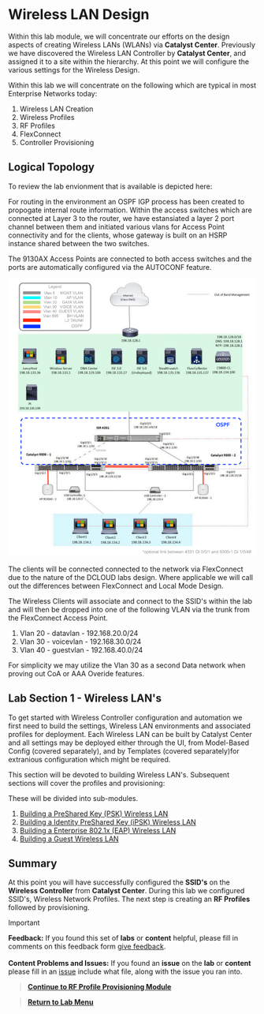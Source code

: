 # Wireless LAN Design

Within this lab module, we will concentrate our efforts on the design aspects of creating Wireless LANs (WLANs) via **Catalyst Center**. Previously we have discovered the Wireless LAN Controller by **Catalyst Center**, and assigned it to a site within the hierarchy. At this point we will configure the various settings for the Wireless Design.

Within this lab we will concentrate on the following which are typical in most Enterprise Networks today:

1. Wireless LAN Creation
2. Wireless Profiles
3. RF Profiles
4. FlexConnect 
5. Controller Provisioning

## Logical Topology

To review the lab envionment that is available is depicted here:

For routing in the environment an OSPF IGP process has been created to propogate internal route information. Within the access switches which are connected at Layer 3 to the router, we have estansiated a layer 2 port channel between them and initiated various vlans for Access Point connectivity and for the clients, whose gateway is built on an HSRP instance shared between the two switches.

The 9130AX Access Points are connected to both access switches and the ports are automatically configured via the AUTOCONF feature.

![json](./images/DCLOUD_Topology_Wireless-v2.png?raw=true "Import JSON")

The clients will be connected connected to the network via FlexConnect due to the nature of the DCLOUD labs design. Where applicable we will call out the differences between FlexConnect and Local Mode Design.

The Wireless Clients will associate and connect to the SSID's within the lab and will then be dropped into one of the following VLAN via the trunk from the FlexConnect Access Point.

1. Vlan 20 - datavlan - 192.168.20.0/24
2. Vlan 30 - voicevlan - 192.168.30.0/24
3. Vlan 40 - guestvlan - 192.168.40.0/24

For simplicity we may utilize the Vlan 30 as a second Data network when proving out CoA or AAA Overide features.

## Lab Section 1 - Wireless LAN's

To get started with Wireless Controller configuration and automation we first need to build the settings, Wireless LAN environments and associated profiles for deployment. Each Wireless LAN can be built by Catalyst Center and all settings may be deployed either through the UI, from Model-Based Config (covered separately), and by Templates (covered separately)for extranious configuration which might be required.

This section will be devoted to building Wireless LAN's. Subsequent sections will cover the profiles and provisioning:

These will be divided into sub-modules.

1. [Building a PreShared Key (PSK) Wireless LAN](./module2a-psk.md)
2. [Building a Identity PreShared Key (iPSK) Wireless LAN](./module2b-ipsk.md)
3. [Building a Enterprise 802.1x (EAP) Wireless LAN](./module2c-eap.md)
4. [Building a Guest Wireless LAN](./module2d-open.md)

## Summary

At this point you will have successfully configured the **SSID's** on the **Wireless Controller** from **Catalyst Center**. During this lab we configured SSID's, Wireless Network Profiles. The next step is creating an **RF Profiles** followed by provisioning.

> [!IMPORTANT]
> **Feedback:** If you found this set of **labs** or **content** helpful, please fill in comments on this feedback form [give feedback](https://github.com/kebaldwi/DNAC-TEMPLATES/discussions/new?category=feedback-and-ideas).</br></br>
**Content Problems and Issues:** If you found an **issue** on the **lab** or **content** please fill in an [issue](https://github.com/kebaldwi/DNAC-TEMPLATES/issues/new) include what file, along with the issue you ran into. 

> [**Continue to RF Profile Provisioning Module**](../LAB-2-Wireless-Automation/module3-rfprofiles.md)

> [**Return to Lab Menu**](./README.md)